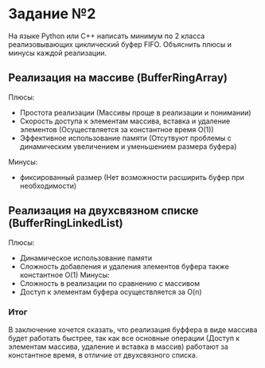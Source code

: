# Задание №2
На языке Python или С++ написать минимум по 2 класса реализовывающих циклический буфер FIFO. Объяснить плюсы и минусы каждой реализации.

## Реализация на массиве (BufferRingArray)
Плюсы:
- Простота реализации (Массивы проще в реализации и понимании)
- Скорость доступа к элементам массива, вставка и удаление элементов (Осуществляется за константное время O(1))
- Эффективное использование памяти (Отсутвуют проблемы с динамическим увеличением и уменьшением размера буфера)

Минусы:
- фиксированный размер (Нет возможности расширить буфер при необходимости)

## Реализация на двухсвязном списке (BufferRingLinkedList)
Плюсы:
- Динамическое использование памяти
- Сложность добавления и удаления элементов буфера также константное O(1)
Минусы:
- Сложность в реализации по сравнению с массивом
- Доступ к элементам буфера осуществляется за O(n)


### Итог
В заключение хочется сказать, что реализация буффера в виде массива будет работать быстрее, так как все основные операции (Доступ к элементам массива, удаление и вставка в массив) работают за константное время, в отличие от двухсвязного списка. 